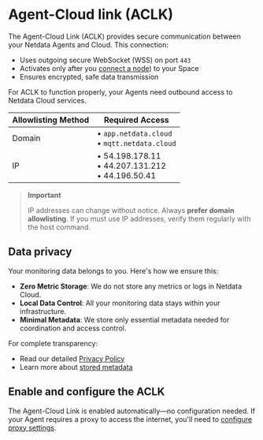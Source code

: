 # Agent-Cloud link (ACLK)

The Agent-Cloud Link (ACLK) provides secure communication between your Netdata Agents and Cloud. This connection:

- Uses outgoing secure WebSocket (WSS) on port `443`
- Activates only after you [connect a node](/src/claim/README.md)) to your Space
- Ensures encrypted, safe data transmission

For ACLK to function properly, your Agents need outbound access to Netdata Cloud services.

| Allowlisting Method | Required Access                                         |
|---------------------|---------------------------------------------------------|
| Domain              | • `app.netdata.cloud`<br/>• `mqtt.netdata.cloud`        |
| IP                  | • 54.198.178.11<br/>• 44.207.131.212<br/>• 44.196.50.41 |

> **Important**
>
> IP addresses can change without notice. Always **prefer domain allowlisting**. If you must use IP addresses, verify them regularly with the host command.

## Data privacy

Your monitoring data belongs to you. Here's how we ensure this:

- **Zero Metric Storage**: We do not store any metrics or logs in Netdata Cloud.
- **Local Data Control**: All your monitoring data stays within your infrastructure.
- **Minimal Metadata**: We store only essential metadata needed for coordination and access control.

For complete transparency:

- Read our detailed [Privacy Policy](https://netdata.cloud/privacy/)
- Learn more about [stored metadata](/docs/netdata-cloud/README.md#stored-metadata)

## Enable and configure the ACLK

The Agent-Cloud Link is enabled automatically—no configuration needed.
If your Agent requires a proxy to access the internet, you'll need to [configure proxy settings](/src/claim/README.md#automatically-via-a-provisioning-system-or-the-command-line).

